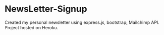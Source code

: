 # NewsLetter-Signup
Created my personal newsletter using express.js, bootstrap, Mailchimp API. Project hosted on Heroku.
